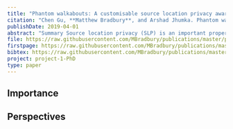 ```yaml
---
title: "Phantom walkabouts: A customisable source location privacy aware routing protocol for wireless sensor networks"
citation: "Chen Gu, **Matthew Bradbury**, and Arshad Jhumka. Phantom walkabouts: A customisable source location privacy aware routing protocol for wireless sensor networks. *Concurrency and Computation: Practice and Experience*, 31(20):e5304, 2019. [doi:10.1002/cpe.5304](https://doi.org/10.1002/cpe.5304)."
publishDate: 2019-04-01
abstract: "Summary Source location privacy (SLP) is an important property for a large class of security-critical wireless sensor network (WSN) applications such as monitoring and tracking. In the seminal work on SLP, phantom routing was proposed as a viable approach to address SLP. However, recent work has shown some limitations of phantom routing such as poor data yield and low SLP. In this paper, we propose phantom walkabouts, a novel and more general version of phantom routing, which performs phantom routes of variable lengths. Through extensive simulations, we show that phantom walkabouts provides high SLP level than phantom routing under specific network configuration."
file: https://raw.githubusercontent.com/MBradbury/publications/master/papers/CCPE2019.pdf
firstpage: https://raw.githubusercontent.com/MBradbury/publications/master/firstpages/CCPE2019.svg
bibtex: https://raw.githubusercontent.com/MBradbury/publications/master/bibtex/Gu_2019_Phantomwalkabouts_customisable.bib
project: project-1-PhD
type: paper
---
```


<!-- readmore -->

## Importance

## Perspectives


